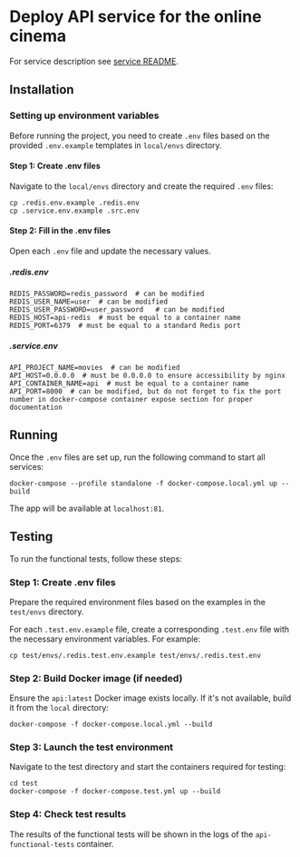 # Deploy API service for the online cinema

For service description see [service README](../../services/api/README.md).

## Installation

### Setting up environment variables

Before running the project, you need to create `.env` files based on the provided `.env.example` templates in `local/envs` directory.

#### Step 1: Create .env files

Navigate to the `local/envs` directory and create the required `.env` files:

    cp .redis.env.example .redis.env
    cp .service.env.example .src.env

#### Step 2: Fill in the .env files

Open each `.env` file and update the necessary values.

##### .redis.env

    REDIS_PASSWORD=redis_password  # can be modified
    REDIS_USER_NAME=user  # can be modified
    REDIS_USER_PASSWORD=user_password   # can be modified
    REDIS_HOST=api-redis  # must be equal to a container name
    REDIS_PORT=6379  # must be equal to a standard Redis port

##### .service.env

    API_PROJECT_NAME=movies  # can be modified
    API_HOST=0.0.0.0  # must be 0.0.0.0 to ensure accessibility by nginx
    API_CONTAINER_NAME=api  # must be equal to a container name
    API_PORT=8000  # can be modified, but do not forget to fix the port number in docker-compose container expose section for proper documentation

## Running

Once the `.env` files are set up, run the following command to start all services:

    docker-compose --profile standalone -f docker-compose.local.yml up --build

The app will be available at `localhost:81`.

## Testing

To run the functional tests, follow these steps:

### Step 1: Create .env files
Prepare the required environment files based on the examples in the `test/envs` directory.

For each `.test.env.example` file, create a corresponding `.test.env` file with the necessary environment variables. For example:


    cp test/envs/.redis.test.env.example test/envs/.redis.test.env


### Step 2: Build Docker image (if needed)
Ensure the `api:latest` Docker image exists locally. If it's not available, build it from the `local` directory:

    docker-compose -f docker-compose.local.yml --build

### Step 3: Launch the test environment

Navigate to the test directory and start the containers required for testing:

    cd test
    docker-compose -f docker-compose.test.yml up --build

### Step 4: Check test results

The results of the functional tests will be shown in the logs of the `api-functional-tests` container.
